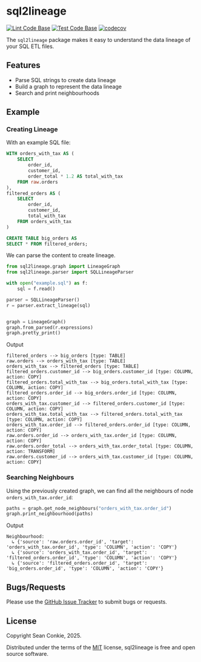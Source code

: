 # sql2lineage

[![Lint Code Base](https://github.com/sean-conkie/sql2lineage/actions/workflows/lint.yml/badge.svg)](https://github.com/sean-conkie/sql2lineage/actions/workflows/lint.yml)
[![Test Code Base](https://github.com/sean-conkie/sql2lineage/actions/workflows/test.yml/badge.svg)](https://github.com/sean-conkie/sql2lineage/actions/workflows/test.yml)
[![codecov](https://codecov.io/gh/sean-conkie/sql2lineage/graph/badge.svg?token=ZOM3PNJ2SL)](https://codecov.io/gh/sean-conkie/sql2lineage)

The `sql2lineage` package makes it easy to understand the data lineage of your SQL ETL files.

## Features

- Parse SQL strings to create data lineage
- Build a graph to represent the data lineage
- Search and print neighbourhoods

## Example

### Creating Lineage

With an example SQL file:

```sql
WITH orders_with_tax AS (
    SELECT
        order_id,
        customer_id,
        order_total * 1.2 AS total_with_tax
    FROM raw.orders
),
filtered_orders AS (
    SELECT
        order_id,
        customer_id,
        total_with_tax
    FROM orders_with_tax
)

CREATE TABLE big_orders AS
SELECT * FROM filtered_orders;
```

We can parse the content to create lineage.

```python
from sql2lineage.graph import LineageGraph
from sql2lineage.parser import SQLLineageParser

with open("example.sql") as f:
    sql = f.read()

parser = SQLLineageParser()
r = parser.extract_lineage(sql)


graph = LineageGraph()
graph.from_parsed(r.expressions)
graph.pretty_print()
```

Output

```text
filtered_orders --> big_orders [type: TABLE]
raw.orders --> orders_with_tax [type: TABLE]
orders_with_tax --> filtered_orders [type: TABLE]
filtered_orders.customer_id --> big_orders.customer_id [type: COLUMN, action: COPY]
filtered_orders.total_with_tax --> big_orders.total_with_tax [type: COLUMN, action: COPY]
filtered_orders.order_id --> big_orders.order_id [type: COLUMN, action: COPY]
orders_with_tax.customer_id --> filtered_orders.customer_id [type: COLUMN, action: COPY]
orders_with_tax.total_with_tax --> filtered_orders.total_with_tax [type: COLUMN, action: COPY]
orders_with_tax.order_id --> filtered_orders.order_id [type: COLUMN, action: COPY]
raw.orders.order_id --> orders_with_tax.order_id [type: COLUMN, action: COPY]
raw.orders.order_total --> orders_with_tax.order_total [type: COLUMN, action: TRANSFORM]
raw.orders.customer_id --> orders_with_tax.customer_id [type: COLUMN, action: COPY]
```

### Searching Neighbours

Using the previously created graph, we can find all the neighbours of node `orders_with_tax.order_id`:

```python
paths = graph.get_node_neighbours("orders_with_tax.order_id")
graph.print_neighbourhood(paths)
```

Output

```text
Neighbourhood:
  ↳ {'source': 'raw.orders.order_id', 'target': 'orders_with_tax.order_id', 'type': 'COLUMN', 'action': 'COPY'}
  ↳ {'source': 'orders_with_tax.order_id', 'target': 'filtered_orders.order_id', 'type': 'COLUMN', 'action': 'COPY'}
  ↳ {'source': 'filtered_orders.order_id', 'target': 'big_orders.order_id', 'type': 'COLUMN', 'action': 'COPY'}
```

## Bugs/Requests

Please use the [GitHub Issue Tracker](https://github.com/sean-conkie/sql2lineage/issues) to submit bugs or requests.

## License

Copyright Sean Conkie, 2025.

Distributed under the terms of the [MIT](https://github.com/sean-conkie/sql2lineage?tab=MIT-1-ov-file#readme) license, sql2lineage is free and open source software.
